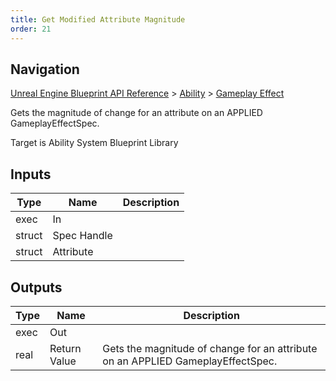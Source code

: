 ```yaml
---
title: Get Modified Attribute Magnitude
order: 21
---
```

## Navigation

[Unreal Engine Blueprint API Reference](https://dev.epicgames.com/documentation/en-us/unreal-engine/BlueprintAPI) > [Ability](https://dev.epicgames.com/documentation/en-us/unreal-engine/BlueprintAPI/Ability) > [Gameplay Effect](https://dev.epicgames.com/documentation/en-us/unreal-engine/BlueprintAPI/Ability/GameplayEffect)

Gets the magnitude of change for an attribute on an APPLIED GameplayEffectSpec.

Target is Ability System Blueprint Library

## Inputs

| Type | Name | Description |
| --- | --- | --- |
| exec | In |  |
| struct | Spec Handle |  |
| struct | Attribute |  |

## Outputs

| Type | Name | Description |
| --- | --- | --- |
| exec | Out |  |
| real | Return Value | Gets the magnitude of change for an attribute on an APPLIED GameplayEffectSpec. |
